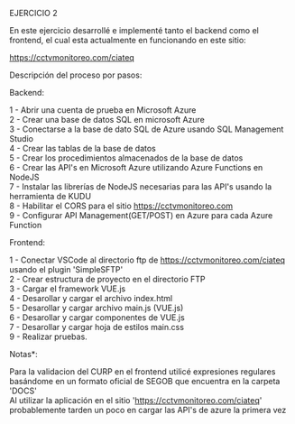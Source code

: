 EJERCICIO 2

En este ejercicio desarrollé e implementé tanto el backend como el frontend, el cual esta actualmente en funcionando en este sitio:

https://cctvmonitoreo.com/ciateq

Descripción del proceso por pasos:

Backend:

1 - Abrir una cuenta de prueba en Microsoft Azure\
2 - Crear una base de datos SQL en microsoft Azure\
3 - Conectarse a la base de dato SQL de Azure usando SQL Management Studio\
4 - Crear las tablas de la base de datos\
5 - Crear los procedimientos almacenados de la base de datos\
6 - Crear las API's en Microsoft Azure utilizando Azure Functions en NodeJS\
7 - Instalar las librerías de NodeJS necesarias para las API's usando la herramienta de KUDU\
8 - Habilitar el CORS para el sitio https://cctvmonitoreo.com \
9 - Configurar API Management(GET/POST) en Azure para cada Azure Function

Frontend:

1 - Conectar VSCode al directorio ftp de https://cctvmonitoreo.com/ciateq usando el plugin 'SimpleSFTP'\
2 - Crear estructura de proyecto en el directorio FTP\
3 - Cargar el framework VUE.js\
4 - Desarollar y cargar el archivo index.html\
5 - Desarollar y cargar archivo main.js (VUE.js)\
6 - Desarollar y cargar componentes de VUE.js\
7 - Desarollar y cargar hoja de estilos main.css\
9 - Realizar pruebas.

Notas*:

Para la validacion del CURP en el frontend utilicé expresiones regulares basándome en un formato oficial de SEGOB que encuentra en la carpeta 'DOCS'\
Al utilizar la aplicación en el sitio 'https://cctvmonitoreo.com/ciateq' probablemente tarden un poco en cargar las API's de azure la primera vez
